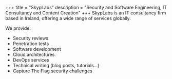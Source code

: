 +++
title = "SkypLabs"
description = "Security and Software Engineering, IT Consultancy and Content Creation"
+++
SkypLabs is an IT consultancy firm based in Ireland, offering a wide range of
services globally.

We provide:

* Security reviews
* Penetration tests
* Software development
* Cloud architectures
* DevOps services
* Technical writing (blog posts, tutorials...)
* Capture The Flag security challenges
